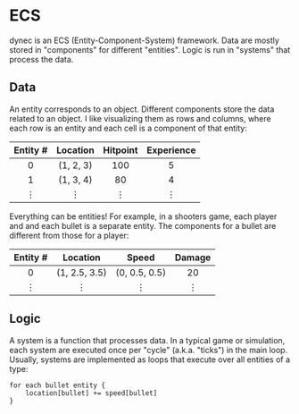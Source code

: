 # ECS

dynec is an ECS (Entity-Component-System) framework.
Data are mostly stored in "components" for different "entities".
Logic is run in "systems" that process the data.

## Data

An entity corresponds to an object.
Different components store the data related to an object.
I like visualizing them as rows and columns,
where each row is an entity and each cell is a component of that entity:

| Entity \# | Location | Hitpoint | Experience |
| :---: | :---: | :---: | :---: |
| 0 | (1, 2, 3) | 100 | 5 |
| 1 | (1, 3, 4) | 80 | 4 |
| &vellip; | &vellip; | &vellip; | &vellip; |

Everything can be entities!
For example, in a shooters game,
each player and and each bullet is a separate entity.
The components for a bullet are different from those for a player:

| Entity \# | Location | Speed | Damage |
| :---: | :---: | :---: | :---: |
| 0 | (1, 2.5, 3.5) | (0, 0.5, 0.5) | 20 |
| &vellip; | &vellip; | &vellip; | &vellip; |

## Logic

A system is a function that processes data.
In a typical game or simulation,
each system are executed once per "cycle" (a.k.a. "ticks") in the main loop.
Usually, systems are implemented as loops that execute over all entities of a type:

```
for each bullet entity {
    location[bullet] += speed[bullet]
}
```
